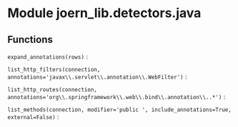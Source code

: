 Module joern_lib.detectors.java
===============================

Functions
---------

    
`expand_annotations(rows)`
:   

    
`list_http_filters(connection, annotations='javax\\.servlet\\.annotation\\.WebFilter')`
:   

    
`list_http_routes(connection, annotations='org\\.springframework\\.web\\.bind\\.annotation\\..*')`
:   

    
`list_methods(connection, modifier='public ', include_annotations=True, external=False)`
: